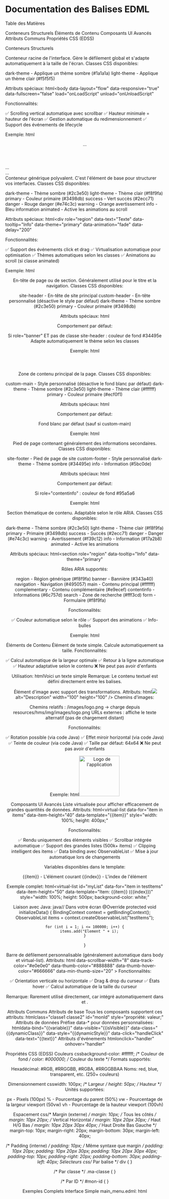 # Documentation des Balises EDML
Table des Matières

Conteneurs Structurels
Éléments de Contenu
Composants UI Avancés
Attributs Communs
Propriétés CSS (EDSS)


Conteneurs Structurels
<body>
Conteneur racine de l'interface. Gère le défilement global et s'adapte automatiquement à la taille de l'écran.
Classes CSS disponibles:

dark-theme - Applique un thème sombre (#1a1a1a)
light-theme - Applique un thème clair (#f5f5f5)

Attributs spéciaux:
html<body
data-layout="flow"           <!-- Type de disposition (défaut: flow) -->
data-responsive="true"       <!-- Active le responsive (défaut: true) -->
data-fullscreen="false"      <!-- Mode plein écran (défaut: false) -->
load="onLoadScript"          <!-- Script exécuté au chargement -->
unload="onUnloadScript"      <!-- Script exécuté à la fermeture -->
>
Fonctionnalités:

✅ Scrolling vertical automatique avec scrollbar
✅ Hauteur minimale = hauteur de l'écran
✅ Gestion automatique du redimensionnement
✅ Support des événements de lifecycle

Exemple:
html<body class="dark-theme" data-responsive="true">
  <header>...</header>
  <main>...</main>
  <footer>...</footer>
</body>

<div>
Conteneur générique polyvalent. C'est l'élément de base pour structurer vos interfaces.
Classes CSS disponibles:

dark-theme - Thème sombre (#2c3e50)
light-theme - Thème clair (#f8f9fa)
primary - Couleur primaire (#3498db)
success - Vert succès (#2ecc71)
danger - Rouge danger (#e74c3c)
warning - Orange avertissement
info - Bleu information
animated - Active les animations au scroll

Attributs spéciaux:
html<div
role="region"                <!-- Rôle ARIA pour l'accessibilité -->
data-text="Texte"            <!-- Contenu textuel -->
data-tooltip="Info"          <!-- Info-bulle au survol -->
data-theme="primary"         <!-- Thème spécifique -->
data-animation="fade"        <!-- Type d'animation -->
data-delay="200"             <!-- Délai d'animation (ms) -->
>
Fonctionnalités:

✅ Support des événements click et drag
✅ Virtualisation automatique pour optimisation
✅ Thèmes automatiques selon les classes
✅ Animations au scroll (si classe animated)

Exemple:
html<div class="primary" data-text="Bonjour le monde" data-tooltip="Ceci est une info-bulle">
  <!-- Enfants optionnels -->
</div>

<header>
En-tête de page ou de section. Généralement utilisé pour le titre et la navigation.
Classes CSS disponibles:

site-header - En-tête de site principal
custom-header - En-tête personnalisé (désactive le style par défaut)
dark-theme - Thème sombre (#2c3e50)
primary - Couleur primaire (#3498db)

Attributs spéciaux:
html<header role="banner">  <!-- Role ARIA (défaut: banner) -->
Comportement par défaut:

Si role="banner" ET pas de classe site-header : couleur de fond #34495e
Adapte automatiquement le thème selon les classes

Exemple:
html<header class="site-header" role="banner">
  <div data-text="Mon Application"></div>
</header>

<main>
Zone de contenu principal de la page.
Classes CSS disponibles:

custom-main - Style personnalisé (désactive le fond blanc par défaut)
dark-theme - Thème sombre (#2c3e50)
light-theme - Thème clair (#ffffff)
primary - Couleur primaire (#ecf0f1)

Attributs spéciaux:
html<main role="main">  <!-- Role ARIA (défaut: main) -->
Comportement par défaut:

Fond blanc par défaut (sauf si custom-main)

Exemple:
html<main>
  <section>
    <!-- Contenu principal -->
  </section>
</main>

<footer>
Pied de page contenant généralement des informations secondaires.
Classes CSS disponibles:

site-footer - Pied de page de site
custom-footer - Style personnalisé
dark-theme - Thème sombre (#34495e)
info - Information (#5bc0de)

Attributs spéciaux:
html<footer role="contentinfo">  <!-- Role ARIA (défaut: contentinfo) -->
Comportement par défaut:

Si role="contentinfo" : couleur de fond #95a5a6

Exemple:
html<footer class="site-footer">
  <div data-text="© 2025 Mon Application"></div>
</footer>

<section>
Section thématique de contenu. Adaptable selon le rôle ARIA.
Classes CSS disponibles:

dark-theme - Thème sombre (#2c3e50)
light-theme - Thème clair (#f8f9fa)
primary - Primaire (#3498db)
success - Succès (#2ecc71)
danger - Danger (#e74c3c)
warning - Avertissement (#f39c12)
info - Information (#17a2b8)
animated - Active les animations

Attributs spéciaux:
html<section
role="region"              <!-- Role ARIA -->
data-tooltip="Info"        <!-- Info-bulle -->
data-theme="primary"       <!-- Thème -->
>
Rôles ARIA supportés:

region - Région générique (#f8f9fa)
banner - Bannière (#343a40)
navigation - Navigation (#495057)
main - Contenu principal (#ffffff)
complementary - Contenu complémentaire (#e9ecef)
contentinfo - Informations (#6c757d)
search - Zone de recherche (#fff3cd)
form - Formulaire (#f8f9fa)

Fonctionnalités:

✅ Couleur automatique selon le rôle
✅ Support des animations
✅ Info-bulles

Exemple:
html<section role="region" class="primary">
  <div data-text="Contenu de la section"></div>
</section>

Éléments de Contenu
<text>
Élément de texte simple. Calcule automatiquement sa taille.
Fonctionnalités:

✅ Calcul automatique de la largeur optimale
✅ Retour à la ligne automatique
✅ Hauteur adaptative selon le contenu
❌ Ne peut pas avoir d'enfants

Utilisation:
html<text>Voici un texte simple</text>
Remarque: Le contenu textuel est défini directement entre les balises.

<img>
Élément d'image avec support des transformations.
Attributs:
html<img 
  src="chemin/image.png"     <!-- Chemin de l'image (requis) -->
  alt="Description"          <!-- Texte alternatif -->
  width="100"                <!-- Largeur en pixels -->
  height="100"               <!-- Hauteur en pixels -->
/>
Chemins d'images:

Chemins relatifs : /images/logo.png → charge depuis resources/hms/img/images/logo.png
URLs externes : affiche le texte alternatif (pas de chargement distant)

Fonctionnalités:

✅ Rotation possible (via code Java)
✅ Effet miroir horizontal (via code Java)
✅ Teinte de couleur (via code Java)
✅ Taille par défaut: 64x64
❌ Ne peut pas avoir d'enfants

Exemple:
html<img src="/logo.png" alt="Logo de l'application" width="128" height="128"/>

Composants UI Avancés
<virtual-list>
Liste virtualisée pour afficher efficacement de grandes quantités de données.
Attributs:
html<virtual-list
data-for="item in items"        <!-- Boucle sur la liste -->
data-item-height="40"           <!-- Hauteur d'un item (défaut: 40) -->
data-template="{{item}}"        <!-- Template d'affichage -->
style="width: 100%; height: 400px;"
>
</virtual-list>
Fonctionnalités:

✅ Rendu uniquement des éléments visibles
✅ Scrollbar intégrée automatique
✅ Support des grandes listes (500k+ items)
✅ Clipping intelligent des items
✅ Data binding avec ObservableList
✅ Mise à jour automatique lors de changements

Variables disponibles dans le template:

{{item}} - L'élément courant
{{index}} - L'index de l'élément

Exemple complet:
html<virtual-list
id="myList"
data-for="item in testItems"
data-item-height="50"
data-template="Item: {{item}} ({{index}})"
style="width: 100%; height: 500px; background-color: white;"
>
</virtual-list>
Liaison avec Java:
java// Dans votre écran
@Override
protected void initializeData() {
    BindingContext context = getBindingContext();
    ObservableList<String> items = context.createObservableList("testItems");

    for (int i = 1; i <= 100000; i++) {
        items.add("Element " + i);
    }
}

<scrollbar>
Barre de défilement personnalisable (généralement automatique dans body et virtual-list).
Attributs:
html<scrollbar 
  data-orientation="vertical"          <!-- vertical ou horizontal -->
  data-scrollbar-width="8"             <!-- Largeur (défaut: 8) -->
  data-track-color="#e0e0e0"           <!-- Couleur de la piste -->
  data-thumb-color="#888888"           <!-- Couleur du curseur -->
  data-thumb-hover-color="#666666"     <!-- Couleur au survol -->
  data-min-thumb-size="20"             <!-- Taille min du curseur -->
>
</scrollbar>
Fonctionnalités:

✅ Orientation verticale ou horizontale
✅ Drag & drop du curseur
✅ États hover
✅ Calcul automatique de la taille du curseur

Remarque: Rarement utilisé directement, car intégré automatiquement dans <body> et <virtual-list>.

Attributs Communs
Attributs de base
Tous les composants supportent ces attributs:
htmlclass="classe1 classe2"         <!-- Classes CSS -->
id="monId"                       <!-- Identifiant unique -->
style="propriété: valeur;"       <!-- Styles inline -->
Attributs de données
Préfixe data-* pour données personnalisées:
htmldata-bind="{{variable}}"         <!-- Data binding -->
data-visible="{{isVisible}}"     <!-- Visibilité conditionnelle -->
data-class="{{dynamicClass}}"    <!-- Classe dynamique -->
data-style="{{dynamicStyle}}"    <!-- Style dynamique -->
data-click="handleClick"         <!-- Gestionnaire de clic -->
data-text="{{text}}"             <!-- Contenu textuel dynamique -->
Attributs d'événements
htmlonclick="handler"                <!-- Clic -->
onhover="handler"                <!-- Survol -->

Propriétés CSS (EDSS)
Couleurs
cssbackground-color: #ffffff;       /* Couleur de fond */
color: #000000;                  /* Couleur du texte */
Formats supportés:

Hexadécimal: #RGB, #RRGGBB, #RGBA, #RRGGBBAA
Noms: red, blue, transparent, etc. (250+ couleurs)

Dimensionnement
csswidth: 100px;                    /* Largeur */
height: 50px;                    /* Hauteur */
Unités supportées:

px - Pixels (100px)
% - Pourcentage du parent (50%)
vw - Pourcentage de la largeur viewport (50vw)
vh - Pourcentage de la hauteur viewport (100vh)

Espacement
css/* Margin (externe) */
margin: 10px;                    /* Tous les côtés */
margin: 10px 20px;               /* Vertical Horizontal */
margin: 10px 20px 30px;          /* Haut H/G Bas */
margin: 10px 20px 30px 40px;     /* Haut Droite Bas Gauche */
margin-top: 10px;
margin-right: 20px;
margin-bottom: 30px;
margin-left: 40px;

/* Padding (interne) */
padding: 10px;                   /* Même syntaxe que margin */
padding: 10px 20px;
padding: 10px 20px 30px;
padding: 10px 20px 30px 40px;
padding-top: 10px;
padding-right: 20px;
padding-bottom: 30px;
padding-left: 40px;
Sélecteurs
css/* Par balise */
div { }

/* Par classe */
.ma-classe { }

/* Par ID */
#mon-id { }

Exemples Complets
Interface Simple
main_menu.edml:
html<body class="dark-theme">
  <header role="banner">
    <div data-text="Mon Application" style="padding: 20px;"></div>
  </header>

  <main>
    <section class="primary" style="margin: 20px; padding: 15px;">
      <div data-text="Bienvenue"></div>
    </section>
  </main>

  <footer>
    <div data-text="© 2025" style="padding: 10px;"></div>
  </footer>
</body>
main_menu.edss:
cssbody {
  width: 100%;
  height: 100vh;
}

header {
background-color: #2c3e50;
color: white;
height: 60px;
}

main {
width: 100%;
padding: 20px;
}

footer {
background-color: #34495e;
color: white;
height: 40px;
}
Liste Virtualisée
list_demo.edml:
html<body>
  <header style="height: 60px; background-color: #3498db;">
    <div data-text="Liste de 100k éléments" style="padding: 20px; color: white;"></div>
  </header>

  <main style="padding: 20px;">
    <virtual-list 
      id="bigList"
      data-for="item in items"
      data-item-height="50"
      data-template="{{item}}"
      style="width: 100%; height: 600px; background-color: white;"
    >
    </virtual-list>
  </main>
</body>
list_demo.edss:
cssbody {
  width: 100%;
  height: 100vh;
  background-color: #ecf0f1;
}
ListDemoScreen.java:
javapublic class ListDemoScreen extends StandardResourceEdmlScreen {
    public ListDemoScreen() {
        super(Text.literal("Liste Demo"), "list_demo");
    }

    @Override
    protected void initializeData() {
        BindingContext context = getBindingContext();
        ObservableList<String> items = context.createObservableList("items");
        
        for (int i = 1; i <= 100000; i++) {
            items.add("Élément #" + i);
        }
    }
}